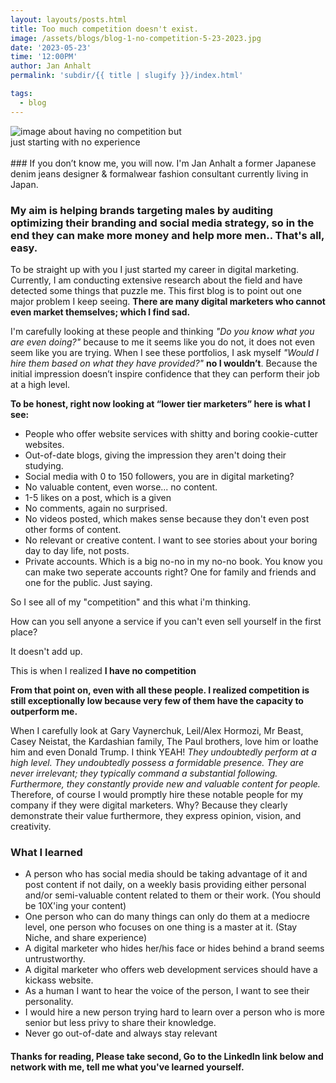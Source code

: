 ```yaml
---
layout: layouts/posts.html
title: Too much competition doesn't exist.
image: /assets/blogs/blog-1-no-competition-5-23-2023.jpg
date: '2023-05-23'
time: '12:00PM'
author: Jan Anhalt
permalink: 'subdir/{{ title | slugify }}/index.html'

tags:
  - blog
---
```


<div class="bg-black d-flex align-items-center justify-content-center">
  <img class="img-fluid" style="max-width: 300px;" src="{{ image }}" alt="image about having no competition but just starting with no experience">
</div>
<br/>
### If you don’t know me, you will now. I'm Jan Anhalt a former Japanese denim jeans designer & formalwear fashion consultant currently living in Japan.

### My aim is helping brands targeting males by auditing optimizing their branding and social media strategy, so in the end they can make more money and help more men.. That's all, easy.

To be straight up with you I just started my career in digital marketing. Currently, I am conducting extensive research about the field and have detected some things that puzzle me. This first blog is to point out one major problem I keep seeing. **There are many digital marketers who cannot even market themselves; which I find sad.**

I'm carefully looking at these people and thinking _"Do you know what you are even doing?"_ because to me it seems like you do not, it does not even seem like you are trying. When I see these portfolios, I ask myself _"Would I hire them based on what they have provided?"_ **no I wouldn’t**. Because the initial impression doesn’t inspire confidence that they can perform their job at a high level.

**To be honest, right now looking at “lower tier marketers” here is what I see:**

- People who offer website services with shitty and boring cookie-cutter websites.
- Out-of-date blogs, giving the impression they aren't doing their studying.
- Social media with 0 to 150 followers, you are in digital marketing?
- No valuable content, even worse... no content.
- 1-5 likes on a post, which is a given
- No comments, again no surprised.
- No videos posted, which makes sense because they don't even post other forms of content.
- No relevant or creative content. I want to see stories about your boring day to day life, not posts.
- Private accounts. Which is a big no-no in my no-no book. You know you can make two seperate accounts right? One for family and friends and one for the public. Just saying.

So I see all of my "competition" and this what i'm thinking.

How can you sell anyone a service if you can't even sell yourself in the first place?

It doesn't add up.

This is when I realized **I have no competition**

**From that point on, even with all these people. I realized competition is still exceptionally low because very few of them have the capacity to outperform me.**

When I carefully look at Gary Vaynerchuk, Leil/Alex Hormozi, Mr Beast, Casey Neistat, the Kardashian family, The Paul brothers, love him or loathe him and even Donald Trump. I think YEAH! _They undoubtedly perform at a high level. They undoubtedly possess a formidable presence. They are never irrelevant; they typically command a substantial following. Furthermore, they constantly provide new and valuable content for people._ Therefore, of course I would promptly hire these notable people for my company if they were digital marketers. Why? Because they clearly demonstrate their value furthermore, they express opinion, vision, and creativity.

### What I learned

- A person who has social media should be taking advantage of it and post content if not daily, on a weekly basis providing either personal and/or semi-valuable content related to them or their work. (You should be 10X'ing your content)
- One person who can do many things can only do them at a mediocre level, one person who focuses on one thing is a master at it. (Stay Niche, and share experience)
- A digital marketer who hides her/his face or hides behind a brand seems untrustworthy.
- A digital marketer who offers web development services should have a kickass website.
- As a human I want to hear the voice of the person, I want to see their personality.
- I would hire a new person trying hard to learn over a person who is more senior but less privy to share their knowledge.
- Never go out-of-date and always stay relevant

#### Thanks for reading, Please take second, Go to the **LinkedIn link** below and network with me, tell me what you've learned yourself.
